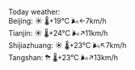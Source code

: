 Today weather:  
Beijing: ☀️   🌡️+19°C 🌬️←7km/h  
Tianjin: ☀️   🌡️+24°C 🌬️↗11km/h  
Shijiazhuang: ☀️   🌡️+23°C 🌬️↖7km/h  
Tangshan: ⛈   🌡️+23°C 🌬️↗13km/h  
